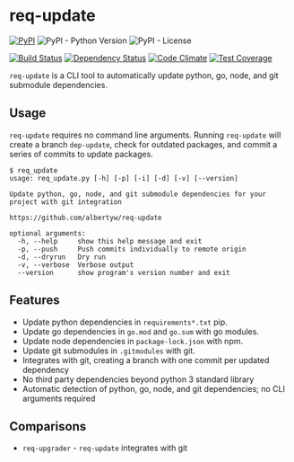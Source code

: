 # req-update

[![PyPI](https://img.shields.io/pypi/v/req-update)](https://pypi.org/project/req-update/)
![PyPI - Python Version](https://img.shields.io/pypi/pyversions/req-update)
![PyPI - License](https://img.shields.io/pypi/l/req-update)

[![Build Status](https://drone.albertyw.com/api/badges/albertyw/req-update/status.svg)](https://drone.albertyw.com/albertyw/req-update)
[![Dependency Status](https://pyup.io/repos/github/albertyw/req-update/shield.svg)](https://pyup.io/repos/github/albertyw/req-update/)
[![Code Climate](https://codeclimate.com/github/albertyw/req-update/badges/gpa.svg)](https://codeclimate.com/github/albertyw/req-update)
[![Test Coverage](https://codeclimate.com/github/albertyw/req-update/badges/coverage.svg)](https://codeclimate.com/github/albertyw/req-update/coverage)

`req-update` is a CLI tool to automatically update python, go, node, and git submodule dependencies.

## Usage

`req-update` requires no command line arguments.  Running `req-update` will
create a branch `dep-update`, check for outdated packages, and commit a
series of commits to update packages.

```
$ req_update
usage: req_update.py [-h] [-p] [-i] [-d] [-v] [--version]

Update python, go, node, and git submodule dependencies for your project with git integration

https://github.com/albertyw/req-update

optional arguments:
  -h, --help     show this help message and exit
  -p, --push     Push commits individually to remote origin
  -d, --dryrun   Dry run
  -v, --verbose  Verbose output
  --version      show program's version number and exit
```

## Features

 - Update python dependencies in `requirements*.txt` pip.
 - Update go dependencies in `go.mod` and `go.sum` with go modules.
 - Update node dependencies in `package-lock.json` with npm.
 - Update git submodules in `.gitmodules` with git.
 - Integrates with git, creating a branch with one commit per updated dependency
 - No third party dependencies beyond python 3 standard library
 - Automatic detection of python, go, node, and git dependencies; no CLI arguments required

## Comparisons

 - `req-upgrader` - `req-update` integrates with git
